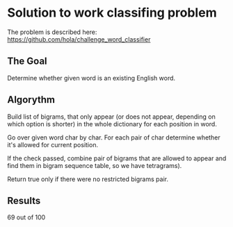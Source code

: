 # Solution to work classifing problem

The problem is described here: https://github.com/hola/challenge_word_classifier

## The Goal

Determine whether given word is an existing English word.

## Algorythm

Build list of bigrams, that only appear (or does not appear, depending on which option is shorter) in the whole dictionary for each position in word.

Go over given word char by char. For each pair of char determine whether it's allowed for current position.

If the check passed, combine pair of bigrams that are allowed to appear and find them in bigram sequence table, so we have tetragrams).

Return true only if there were no restricted bigrams pair.

## Results

69 out of 100
